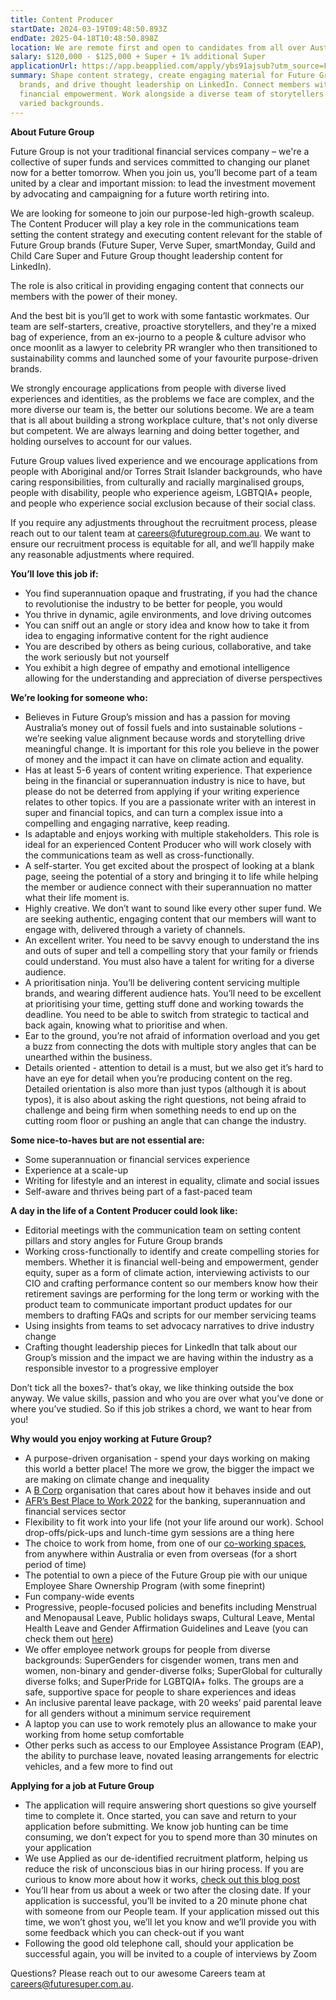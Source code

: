 ```yaml
---
title: Content Producer
startDate: 2024-03-19T09:48:50.893Z
endDate: 2025-04-18T10:48:50.898Z
location: We are remote first and open to candidates from all over Australia.
salary: $120,000 - $125,000 + Super + 1% additional Super
applicationUrl: https://app.beapplied.com/apply/ybs91ajsub?utm_source=Future-Careers-Page
summary: Shape content strategy, create engaging material for Future Group
  brands, and drive thought leadership on LinkedIn. Connect members with
  financial empowerment. Work alongside a diverse team of storytellers with
  varied backgrounds.
---
```

**About Future Group**

Future Group is not your traditional financial services company – we're a collective of super funds and services committed to changing our planet now for a better tomorrow. When you join us, you’ll become part of a team united by a clear and important mission: to lead the investment movement by advocating and campaigning for a future worth retiring into.

We are looking for someone to join our purpose-led high-growth scaleup. The Content Producer will play a key role in the communications team setting the content strategy and executing content relevant for the stable of Future Group brands (Future Super, Verve Super, smartMonday, Guild and Child Care Super and Future Group thought leadership content for LinkedIn). 

The role is also critical in providing engaging content that connects our members with the power of their money. 

And the best bit is you’ll get to work with some fantastic workmates. Our team are self-starters, creative, proactive storytellers, and they're a mixed bag of experience, from an ex-journo to a people & culture advisor who once moonlit as a lawyer to celebrity PR wrangler who then transitioned to sustainability comms and launched some of your favourite purpose-driven brands.

We strongly encourage applications from people with diverse lived experiences and identities, as the problems we face are complex, and the more diverse our team is, the better our solutions become. We are a team that is all about building a strong workplace culture, that's not only diverse but competent. We are always learning and doing better together, and holding ourselves to account for our values.

Future Group values lived experience and we encourage applications from people with Aboriginal and/or Torres Strait Islander backgrounds, who have caring responsibilities, from culturally and racially marginalised groups, people with disability, people who experience ageism, LGBTQIA+ people, and people who experience social exclusion because of their social class.

If you require any adjustments throughout the recruitment process, please reach out to our talent team at [careers@futuregroup.com.au](mailto:careers@futuresuper.com.au). We want to ensure our recruitment process is equitable for all, and we’ll happily make any reasonable adjustments where required.

**You’ll love this job if:**

* You find superannuation opaque and frustrating, if you had the chance to revolutionise the industry to be better for people, you would
* Y﻿ou thrive in dynamic, agile environments, and love driving outcomes
* Y﻿ou can sniff out an angle or story idea and know how to take it from idea to engaging informative content for the right audience
* You are described by others as being curious, collaborative, and take the work seriously but not yourself
* You exhibit a high degree of empathy and emotional intelligence allowing for the understanding and appreciation of diverse perspectives

**We’re looking for someone who:**

* Believes in Future Group’s mission and has a passion for moving Australia’s money out of fossil fuels and into sustainable solutions - we’re seeking value alignment because words and storytelling drive meaningful change. It is important for this role you believe in the power of money and the impact it can have on climate action and equality.
* Has at least 5-6 years of content writing experience. That experience being in the financial or superannuation industry is nice to have, but please do not be deterred from applying if your writing experience relates to other topics. If you are a passionate writer with an interest in super and financial topics, and can turn a complex issue into a compelling and engaging narrative, keep reading.
* Is adaptable and enjoys working with multiple stakeholders. This role is ideal for an experienced Content Producer who will work closely with the communications team as well as cross-functionally. 
* A self-starter. You get excited about the prospect of looking at a blank page, seeing the potential of a story and bringing it to life while helping the member or audience connect with their superannuation no matter what their life moment is. 
* Highly creative. We don’t want to sound like every other super fund. We are seeking authentic, engaging content that our members will want to engage with, delivered through a variety of channels. 
* An excellent writer. You need to be savvy enough to understand the ins and outs of super and tell a compelling story that your family or friends could understand. You must also have a talent for writing for a diverse audience. 
* A prioritisation ninja. You’ll be delivering content servicing multiple brands, and wearing different audience hats. You’ll need to be excellent at prioritising your time, getting stuff done and working towards the deadline. You need to be able to switch from strategic to tactical and back again, knowing what to prioritise and when. 
* Ear to the ground, you’re not afraid of information overload and you get a buzz from connecting the dots with multiple story angles that can be unearthed within the business.
* Details oriented - attention to detail is a must, but we also get it’s hard to have an eye for detail when you’re producing content on the reg. Detailed orientation is also more than just typos (although it is about typos), it is also about asking the right questions, not being afraid to challenge and being firm when something needs to end up on the cutting room floor or pushing an angle that can change the industry.  

**Some nice-to-haves but are not essential are:** 

* Some superannuation or financial services experience
* Experience at a scale-up
* Writing for lifestyle and an interest in equality, climate and social issues
* Self-aware and thrives being part of a fast-paced team

**A day in the life of a Content Producer could look like:**

* Editorial meetings with the communication team on setting content pillars and story angles for Future Group brands
* Working cross-functionally to identify and create compelling stories for members. Whether it is financial well-being and empowerment, gender equity, super as a form of climate action, interviewing activists to our CIO and crafting performance content so our members know how their retirement savings are performing for the long term or working with the product team to communicate important product updates for our members to drafting FAQs and scripts for our member servicing teams
* Using insights from teams to set advocacy narratives to drive industry change
* Crafting thought leadership pieces for LinkedIn that talk about our Group’s mission and the impact we are having within the industry as a responsible investor to a progressive employer

Don’t tick all the boxes?- that’s okay, we like thinking outside the box anyway. We value skills, passion and who you are over what you’ve done or where you’ve studied. So if this job strikes a chord, we want to hear from you!

**Why would you enjoy working at Future Group?**

* A purpose-driven organisation - spend your days working on making this world a better place! The more we grow, the bigger the impact we are making on climate change and inequality
* A [B Corp](https://www.bcorporation.net/en-us/certification) organisation that cares about how it behaves inside and out
* [AFR’s Best Place to Work 2022](https://www.afr.com/work-and-careers/workplace/employee-benefits-catapult-future-super-to-the-top-of-the-ladder-20220421-p5af6m) for the banking, superannuation and financial services sector 
* Flexibility to fit work into your life (not your life around our work). School drop-offs/pick-ups and lunch-time gym sessions are a thing here
* The choice to work from home, from one of our [co-working spaces](https://www.hubaustralia.com/), from anywhere within Australia or even from overseas (for a short period of time)
* The potential to own a piece of the Future Group pie with our unique Employee Share Ownership Program (with some fineprint) 
* Fun company-wide events 
* Progressive, people-focused policies and benefits including Menstrual and Menopausal Leave, Public holidays swaps, Cultural Leave, Mental Health Leave and Gender Affirmation Guidelines and Leave (you can check them out [here](https://www.futuresuper.com.au/purpose/))
* We offer employee network groups for people from diverse backgrounds: SuperGenders for cisgender women, trans men and women, non-binary and gender-diverse folks; SuperGlobal for culturally diverse folks; and SuperPride for LGBTQIA+ folks. The groups are a safe, supportive space for people to share experiences and ideas  
* An inclusive parental leave package, with 20 weeks’ paid parental leave for all genders without a minimum service requirement 
* A laptop you can use to work remotely plus an allowance to make your working from home setup comfortable   
* Other perks such as access to our Employee Assistance Program (EAP), the ability to purchase leave, novated leasing arrangements for electric vehicles, and a few more to find out

**Applying for a job at Future Group**

* The application will require answering short questions so give yourself time to complete it. Once started, you can save and return to your application before submitting. We know job hunting can be time consuming, we don’t expect for you to spend more than 30 minutes on your application
* We use Applied as our de-identified recruitment platform, helping us reduce the risk of unconscious bias in our hiring process. If you are curious to know more about how it works, [check out this blog post](https://www.linkedin.com/pulse/how-de-identified-recruitment-improving-diversity-our-veronica/?trackingId=0MnwcX%2BBRQSOTl0oogaIbA%3D%3D)
* You’ll hear from us about a week or two after the closing date. If your application is successful, you’ll be invited to a 20 minute phone chat with someone from our People team. If your application missed out this time, we won’t ghost you, we’ll let you know and we’ll provide you with some feedback which you can check-out if you want
* Following the good old telephone call, should your application be successful again, you will be invited to a couple of interviews by Zoom

Questions? Please reach out to our awesome Careers team at careers@futuresuper.com.au.
